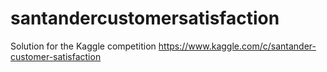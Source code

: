 # santandercustomersatisfaction
Solution for the Kaggle competition https://www.kaggle.com/c/santander-customer-satisfaction
